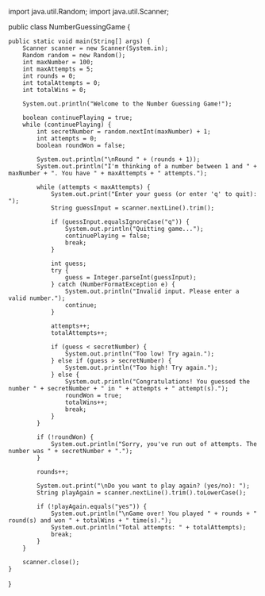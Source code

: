 import java.util.Random;
import java.util.Scanner;

public class NumberGuessingGame {

    public static void main(String[] args) {
        Scanner scanner = new Scanner(System.in);
        Random random = new Random();
        int maxNumber = 100;
        int maxAttempts = 5;
        int rounds = 0;
        int totalAttempts = 0;
        int totalWins = 0;

        System.out.println("Welcome to the Number Guessing Game!");

        boolean continuePlaying = true;
        while (continuePlaying) {
            int secretNumber = random.nextInt(maxNumber) + 1;
            int attempts = 0;
            boolean roundWon = false;

            System.out.println("\nRound " + (rounds + 1));
            System.out.println("I'm thinking of a number between 1 and " + maxNumber + ". You have " + maxAttempts + " attempts.");

            while (attempts < maxAttempts) {
                System.out.print("Enter your guess (or enter 'q' to quit): ");
                String guessInput = scanner.nextLine().trim();

                if (guessInput.equalsIgnoreCase("q")) {
                    System.out.println("Quitting game...");
                    continuePlaying = false;
                    break;
                }

                int guess;
                try {
                    guess = Integer.parseInt(guessInput);
                } catch (NumberFormatException e) {
                    System.out.println("Invalid input. Please enter a valid number.");
                    continue;
                }

                attempts++;
                totalAttempts++;

                if (guess < secretNumber) {
                    System.out.println("Too low! Try again.");
                } else if (guess > secretNumber) {
                    System.out.println("Too high! Try again.");
                } else {
                    System.out.println("Congratulations! You guessed the number " + secretNumber + " in " + attempts + " attempt(s).");
                    roundWon = true;
                    totalWins++;
                    break;
                }
            }

            if (!roundWon) {
                System.out.println("Sorry, you've run out of attempts. The number was " + secretNumber + ".");
            }

            rounds++;

            System.out.print("\nDo you want to play again? (yes/no): ");
            String playAgain = scanner.nextLine().trim().toLowerCase();

            if (!playAgain.equals("yes")) {
                System.out.println("\nGame over! You played " + rounds + " round(s) and won " + totalWins + " time(s).");
                System.out.println("Total attempts: " + totalAttempts);
                break;
            }
        }

        scanner.close();
    }
}
